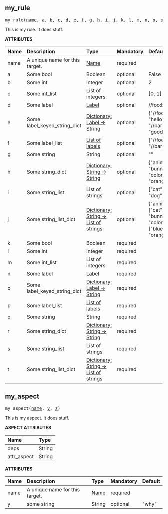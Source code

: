 <!-- Generated with Stardoc: http://skydoc.bazel.build -->

<a name="#my_rule"></a>

## my_rule

<pre>
my_rule(<a href="#my_rule-name">name</a>, <a href="#my_rule-a">a</a>, <a href="#my_rule-b">b</a>, <a href="#my_rule-c">c</a>, <a href="#my_rule-d">d</a>, <a href="#my_rule-e">e</a>, <a href="#my_rule-f">f</a>, <a href="#my_rule-g">g</a>, <a href="#my_rule-h">h</a>, <a href="#my_rule-i">i</a>, <a href="#my_rule-j">j</a>, <a href="#my_rule-k">k</a>, <a href="#my_rule-l">l</a>, <a href="#my_rule-m">m</a>, <a href="#my_rule-n">n</a>, <a href="#my_rule-o">o</a>, <a href="#my_rule-p">p</a>, <a href="#my_rule-q">q</a>, <a href="#my_rule-r">r</a>, <a href="#my_rule-s">s</a>, <a href="#my_rule-t">t</a>, <a href="#my_rule-u">u</a>, <a href="#my_rule-v">v</a>, <a href="#my_rule-w">w</a>)
</pre>

This is my rule. It does stuff.

**ATTRIBUTES**


| Name  | Description | Type | Mandatory | Default |
| :------------- | :------------- | :------------- | :------------- | :------------- |
| <a name="my_rule-name"></a>name | A unique name for this target. | <a href="https://bazel.build/docs/build-ref.html#name">Name</a> | required |  |
| <a name="my_rule-a"></a>a | Some bool | Boolean | optional | False |
| <a name="my_rule-b"></a>b | Some int | Integer | optional | 2 |
| <a name="my_rule-c"></a>c | Some int_list | List of integers | optional | [0, 1] |
| <a name="my_rule-d"></a>d | Some label | <a href="https://bazel.build/docs/build-ref.html#labels">Label</a> | optional | //foo:bar |
| <a name="my_rule-e"></a>e | Some label_keyed_string_dict | <a href="https://bazel.build/docs/skylark/lib/dict.html">Dictionary: Label -> String</a> | optional | {"//foo:bar": "hello", "//bar:baz": "goodbye"} |
| <a name="my_rule-f"></a>f | Some label_list | <a href="https://bazel.build/docs/build-ref.html#labels">List of labels</a> | optional | ["//foo:bar", "//bar:baz"] |
| <a name="my_rule-g"></a>g | Some string | String | optional | "" |
| <a name="my_rule-h"></a>h | Some string_dict | <a href="https://bazel.build/docs/skylark/lib/dict.html">Dictionary: String -> String</a> | optional | {"animal": "bunny", "color": "orange"} |
| <a name="my_rule-i"></a>i | Some string_list | List of strings | optional | ["cat", "dog"] |
| <a name="my_rule-j"></a>j | Some string_list_dict | <a href="https://bazel.build/docs/skylark/lib/dict.html">Dictionary: String -> List of strings</a> | optional | {"animal": ["cat", "bunny"], "color": ["blue", "orange"]} |
| <a name="my_rule-k"></a>k | Some bool | Boolean | required |  |
| <a name="my_rule-l"></a>l | Some int | Integer | required |  |
| <a name="my_rule-m"></a>m | Some int_list | List of integers | required |  |
| <a name="my_rule-n"></a>n | Some label | <a href="https://bazel.build/docs/build-ref.html#labels">Label</a> | required |  |
| <a name="my_rule-o"></a>o | Some label_keyed_string_dict | <a href="https://bazel.build/docs/skylark/lib/dict.html">Dictionary: Label -> String</a> | required |  |
| <a name="my_rule-p"></a>p | Some label_list | <a href="https://bazel.build/docs/build-ref.html#labels">List of labels</a> | required |  |
| <a name="my_rule-q"></a>q | Some string | String | required |  |
| <a name="my_rule-r"></a>r | Some string_dict | <a href="https://bazel.build/docs/skylark/lib/dict.html">Dictionary: String -> String</a> | required |  |
| <a name="my_rule-s"></a>s | Some string_list | List of strings | required |  |
| <a name="my_rule-t"></a>t | Some string_list_dict | <a href="https://bazel.build/docs/skylark/lib/dict.html">Dictionary: String -> List of strings</a> | required |  |


<a name="#my_aspect"></a>

## my_aspect

<pre>
my_aspect(<a href="#my_aspect-name">name</a>, <a href="#my_aspect-y">y</a>, <a href="#my_aspect-z">z</a>)
</pre>

This is my aspect. It does stuff.

**ASPECT ATTRIBUTES**


| Name | Type |
| :------------- | :------------- |
| deps| String |
| attr_aspect| String |


**ATTRIBUTES**


| Name  | Description | Type | Mandatory | Default |
| :------------- | :------------- | :------------- | :------------- | :------------- |
| <a name="my_aspect-name"></a>name | A unique name for this target. | <a href="https://bazel.build/docs/build-ref.html#name">Name</a> | required |   |
| <a name="my_aspect-y"></a>y | some string | String | optional |  "why" |


